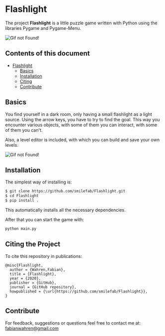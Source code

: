 # Flashlight

The project **Flashlight** is a little puzzle game written with Python using the libraries Pygame and Pygame-Menu.

![Gif not Found!](https://github.com/smilefab/Flashlight/blob/master/assets/gifs/game.gif)

## Contents of this document
 - [Flashlight](#Flashlight)
    - [Basics](#basics)
    - [Installation](#installation)
    - [Citing](#citing-the-project)
    - [Contribute](#contribute)

## Basics
You find yourself in a dark room, only having a small flashlight as a light source. Using the arrow keys, you have to try to find the goal. This way you encounter various objects, with some of them you can interact, with some of them you can't.

Also, a level editor is included, with which you can build and save your own levels.

![Gif not Found!](https://github.com/smilefab/Flashlight/blob/master/assets/gifs/editor.gif)

## Installation
The simplest way of installing is:
```sh
$ git clone https://github.com/smilefab/Flashlight.git
$ cd Flashlight
$ pip install .
```
This automatically installs all the necessary dependencies.

After that you can start the game with:
```sh
python main.py
```

## Citing the Project
To cite this repository in publications:

```
@misc{Flashlight,
  author = {Wahren,Fabian},
  title = {Flashlight},
  year = {2020},
  publisher = {GitHub},
  journal = {GitHub repository},
  howpublished = {\url{https://github.com/smilefab/Flashlight}},
}
```

## Contribute

For feedback, suggestions or questions feel free to contact me at: fabianwahren@gmail.com

[//]: #
 [open]: <https://github.com/openai/gym>
 [stable]: <https://github.com/hill-a/stable-baselines>